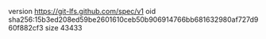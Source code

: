 version https://git-lfs.github.com/spec/v1
oid sha256:15b3ed208ed59be2601610ceb50b906914766bb681632980af727d960f882cf3
size 43433
